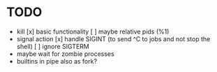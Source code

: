 # TODO
- kill
    [x] basic functionality
    [ ] maybe relative pids (%1)
- signal action
    [x] handle SIGINT (to send ^C to jobs and not stop the shell)
    [ ] ignore SIGTERM
- maybe wait for zombie processes
- builtins in pipe also as fork?
